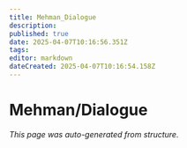 ```yaml
---
title: Mehman_Dialogue
description: 
published: true
date: 2025-04-07T10:16:56.351Z
tags: 
editor: markdown
dateCreated: 2025-04-07T10:16:54.158Z
---
```


# Mehman/Dialogue

*This page was auto-generated from structure.*